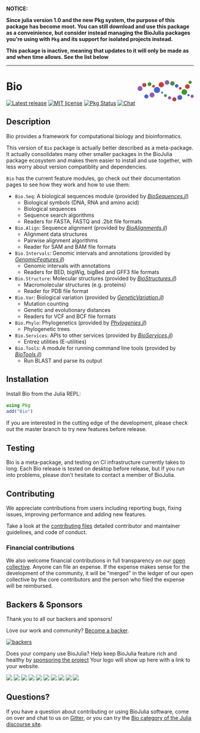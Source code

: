 **NOTICE:**

**Since julia version 1.0 and the new Pkg system, the purpose of this package
has become moot. You can still download and use this package as a conveinience,
but consider instead managing the BioJulia packages you're using with `Pkg`
and its support for isolated projects instead.**

**This package is inactive, meaning that updates to it will only be made as
and when time allows. See the list below**

---

# <img src="./sticker.svg" width="30%" align="right" /> Bio

[![Latest release](https://img.shields.io/github/release/BioJulia/Bio.jl.svg)](https://github.com/BioJulia/Bio.jl/releases/latest)
[![MIT license](https://img.shields.io/badge/license-MIT-green.svg)](https://github.com/BioJulia/Bio.jl/blob/master/LICENSE)
[![Pkg Status](http://www.repostatus.org/badges/latest/inactive.svg)](http://www.repostatus.org/#inactive)
[![Chat](https://img.shields.io/gitter/room/BioJulia/Bio.jl.svg)](https://gitter.im/BioJulia/Bio.jl)


## Description

Bio provides a framework for computational biology and bioinformatics.

This version of `Bio` package is actually better described as a meta-package.
It actually consolidates many other smaller packages in the BioJulia package
ecosystem and makes them easier to install and use together, with less worry
about version compatiblity and dependencies.

`Bio` has the current feature modules, go check out their documentation pages to
see how they work and how to use them:

* `Bio.Seq`: A biological sequences module (provided by [_BioSequences.jl_](https://github.com/BioJulia/BioSequences.jl))
    * Biological symbols (DNA, RNA and amino acid)
    * Biological sequences
    * Sequence search algorithms
    * Readers for FASTA, FASTQ and .2bit file formats
* `Bio.Align`: Sequence alignment (provided by [_BioAlignments.jl_](https://github.com/BioJulia/BioAlignments.jl))
    * Alignment data structures
    * Pairwise alignment algorithms
    * Reader for SAM and BAM file formats
* `Bio.Intervals`: Genomic intervals and annotations (provided by [_GenomicFeatures.jl_](https://github.com/BioJulia/GenomicFeatures.jl))
    * Genomic intervals with annotations
    * Readers for BED, bigWig, bigBed and GFF3 file formats
* `Bio.Structure`: Molecular structures (provided by [_BioStructures.jl_](https://github.com/BioJulia/BioStructures.jl))
    * Macromolecular structures (e.g. proteins)
    * Reader for PDB file format
* `Bio.Var`: Biological variation (provided by [_GeneticVariation.jl_](https://github.com/BioJulia/GeneticVariation.jl))
    * Mutation counting
    * Genetic and evolutionary distances
    * Readers for VCF and BCF file formats
* `Bio.Phylo`: Phylogenetics (provided by [_Phylogenies.jl_](https://github.com/BioJulia/Phylogenies.jl))
    * Phylogenetic trees
* `Bio.Services`: APIs to other services (provided by [_BioServices.jl_](https://github.com/BioJulia/BioServices.jl))
    * Entrez utilities (E-utilities)
* `Bio.Tools`: A module for running command line tools (provided by [_BioTools.jl_](https://github.com/BioJulia/BioTools.jl))
    * Run BLAST and parse its output


## Installation

Install Bio from the Julia REPL:

```julia
using Pkg
add("Bio")
```

If you are interested in the cutting edge of the development, please check out
the master branch to try new features before release.


## Testing

Bio is a meta-package, and testing on CI infrastructure currently takes to long.
Each Bio release is tested on desktop before release, but if you run into problems,
please don't hesitate to contact a member of BioJulia.


## Contributing

We appreciate contributions from users including reporting bugs, fixing
issues, improving performance and adding new features.

Take a look at the [contributing files](https://github.com/BioJulia/Contributing)
detailed contributor and maintainer guidelines, and code of conduct.


### Financial contributions

We also welcome financial contributions in full transparency on our
[open collective](https://opencollective.com/biojulia).
Anyone can file an expense. If the expense makes sense for the development
of the community, it will be "merged" in the ledger of our open collective by
the core contributors and the person who filed the expense will be reimbursed.


## Backers & Sponsors

Thank you to all our backers and sponsors!

Love our work and community? [Become a backer](https://opencollective.com/biojulia#backer).

[![backers](https://opencollective.com/biojulia/backers.svg?width=890)](https://opencollective.com/biojulia#backers)

Does your company use BioJulia? Help keep BioJulia feature rich and healthy by
[sponsoring the project](https://opencollective.com/biojulia#sponsor)
Your logo will show up here with a link to your website.

[![](https://opencollective.com/biojulia/sponsor/0/avatar.svg)](https://opencollective.com/biojulia/sponsor/0/website)
[![](https://opencollective.com/biojulia/sponsor/1/avatar.svg)](https://opencollective.com/biojulia/sponsor/1/website)
[![](https://opencollective.com/biojulia/sponsor/2/avatar.svg)](https://opencollective.com/biojulia/sponsor/2/website)
[![](https://opencollective.com/biojulia/sponsor/3/avatar.svg)](https://opencollective.com/biojulia/sponsor/3/website)
[![](https://opencollective.com/biojulia/sponsor/4/avatar.svg)](https://opencollective.com/biojulia/sponsor/4/website)
[![](https://opencollective.com/biojulia/sponsor/5/avatar.svg)](https://opencollective.com/biojulia/sponsor/5/website)
[![](https://opencollective.com/biojulia/sponsor/6/avatar.svg)](https://opencollective.com/biojulia/sponsor/6/website)
[![](https://opencollective.com/biojulia/sponsor/7/avatar.svg)](https://opencollective.com/biojulia/sponsor/7/website)
[![](https://opencollective.com/biojulia/sponsor/8/avatar.svg)](https://opencollective.com/biojulia/sponsor/8/website)
[![](https://opencollective.com/biojulia/sponsor/9/avatar.svg)](https://opencollective.com/biojulia/sponsor/9/website)


## Questions?

If you have a question about contributing or using BioJulia software, come
on over and chat to us on [Gitter](https://gitter.im/BioJulia/General), or you can try the
[Bio category of the Julia discourse site](https://discourse.julialang.org/c/domain/bio).
